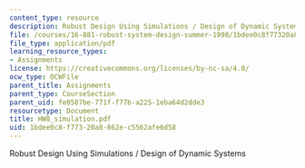 ```yaml
---
content_type: resource
description: Robust Design Using Simulations / Design of Dynamic Systems
file: /courses/16-881-robust-system-design-summer-1998/1bdee0c8f77320a8862ec5562afe6d58_HW8_simulation.pdf
file_type: application/pdf
learning_resource_types:
- Assignments
license: https://creativecommons.org/licenses/by-nc-sa/4.0/
ocw_type: OCWFile
parent_title: Assignments
parent_type: CourseSection
parent_uid: fe0587be-771f-f77b-a225-1eba64d2dde3
resourcetype: Document
title: HW8_simulation.pdf
uid: 1bdee0c8-f773-20a8-862e-c5562afe6d58
---
```

Robust Design Using Simulations / Design of Dynamic Systems